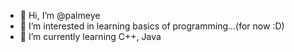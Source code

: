 - 👋 Hi, I’m @palmeye
- 👀 I’m interested in learning basics of programming...(for now :D)
- 🌱 I’m currently learning C++, Java

<!---
palmeye/palmeye is a ✨ special ✨ repository because its `README.md` (this file) appears on your GitHub profile.
You can click the Preview link to take a look at your changes.
--->
